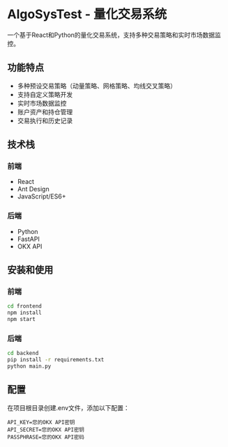 # AlgoSysTest - 量化交易系统

一个基于React和Python的量化交易系统，支持多种交易策略和实时市场数据监控。

## 功能特点

- 多种预设交易策略（动量策略、网格策略、均线交叉策略）
- 支持自定义策略开发
- 实时市场数据监控
- 账户资产和持仓管理
- 交易执行和历史记录

## 技术栈

### 前端
- React
- Ant Design
- JavaScript/ES6+

### 后端
- Python
- FastAPI
- OKX API

## 安装和使用

### 前端
```bash
cd frontend
npm install
npm start
```

### 后端
```bash
cd backend
pip install -r requirements.txt
python main.py
 ```


## 配置
在项目根目录创建.env文件，添加以下配置：

```plaintext
API_KEY=您的OKX API密钥
API_SECRET=您的OKX API密钥
PASSPHRASE=您的OKX API密码
 ```
